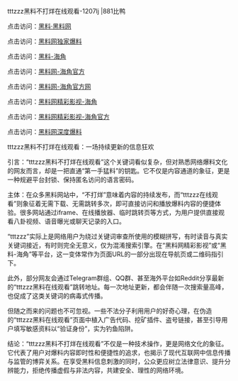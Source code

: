 tttzzz黑料不打烊在线观看-1207lj |881比鸭

点击访问：<a href="https://heiliaolvzlu3.pages.dev">黑料·黑料网</a>

点击访问：<a href="https://heiliaoyvnrda.pages.dev">黑料网独家爆料</a>

点击访问：<a href="https://heiliaotlyq53.pages.dev">黑料-海角</a>

点击访问：<a href="https://heiliao3gvg9x.pages.dev">黑料网-海角官方</a>

点击访问：<a href="https://heiliao5s28gk.pages.dev">黑料网-海角官方网</a>

点击访问：<a href="https://heiliaox6jgh3.pages.dev">黑料网精彩影视-海角</a>

点击访问：<a href="https://heiliaoubleqx.pages.dev">黑料网精彩影视-海角官方</a>

点击访问：<a href="https://heiliaoryrhyu.pages.dev">黑料网深度爆料</a>

tttzzz黑料不打烊在线观看：一场持续更新的信息狂欢

引言：“tttzzz黑料不打烊在线观看”这个关键词看似复杂，但对熟悉网络爆料文化的网友而言，却是一把直通“第一手猛料”的钥匙。它不仅是内容通道的象征，更是一种规避平台封锁、保持匿名访问的语言密码。

主体：在众多黑料网站中，“不打烊”意味着内容的持续发布，而“tttzzz在线观看”则象征着无需下载、无需跳转多次，即可直接访问和播放爆料内容的便捷体验。很多网站通过iframe、在线播放器、临时跳转页等方式，为用户提供直接观看八卦视频、语音曝光或聊天记录的入口。

“tttzzz”实际上是网络用户为绕过关键词审查所使用的模糊拼写，有时读音与真实关键词接近，有时则完全无意义，仅为混淆搜索引擎。在“黑料网精彩影视”或“黑料-海角”等平台，这一变体常作为页面URL的一部分出现在导航页或二维码指引下。

此外，部分网友会通过Telegram群组、QQ群、甚至海外平台如Reddit分享最新的“tttzzz黑料在线观看”跳转地址。每一次地址更新，都会伴随一次搜索量高峰，也促成了这类关键词的病毒式传播。

但随之而来的问题也不可忽视。一些不法分子利用用户的好奇心理，在伪造的“tttzzz黑料在线观看”页面中植入广告代码、挖矿插件、盗号链接，甚至引导用户填写敏感资料以“验证身份”，实为钓鱼陷阱。

结论：“tttzzz黑料不打烊在线观看”不仅是一种技术操作，更是网络文化的象征。它代表了用户对爆料内容即时性和便捷性的追求，也揭示了现代互联网中信息传播与监管的博弈关系。在享受黑料信息刺激的同时，公众更应树立法律意识、提升分辨能力，拒绝传播虚假与非法内容，共建安全、理性的网络环境。
